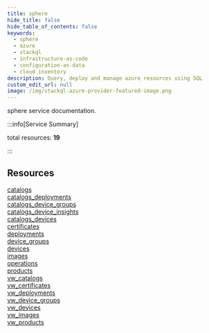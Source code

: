 ```yaml
---
title: sphere
hide_title: false
hide_table_of_contents: false
keywords:
  - sphere
  - azure
  - stackql
  - infrastructure-as-code
  - configuration-as-data
  - cloud inventory
description: Query, deploy and manage azure resources using SQL
custom_edit_url: null
image: /img/stackql-azure-provider-featured-image.png
---
```


sphere service documentation.

:::info[Service Summary]

total resources: __19__  

:::

## Resources
<div class="row">
<div class="providerDocColumn">
<a href="/services/sphere/catalogs/">catalogs</a><br />
<a href="/services/sphere/catalogs_deployments/">catalogs_deployments</a><br />
<a href="/services/sphere/catalogs_device_groups/">catalogs_device_groups</a><br />
<a href="/services/sphere/catalogs_device_insights/">catalogs_device_insights</a><br />
<a href="/services/sphere/catalogs_devices/">catalogs_devices</a><br />
<a href="/services/sphere/certificates/">certificates</a><br />
<a href="/services/sphere/deployments/">deployments</a><br />
<a href="/services/sphere/device_groups/">device_groups</a><br />
<a href="/services/sphere/devices/">devices</a><br />
<a href="/services/sphere/images/">images</a>
</div>
<div class="providerDocColumn">
<a href="/services/sphere/operations/">operations</a><br />
<a href="/services/sphere/products/">products</a><br />
<a href="/services/sphere/vw_catalogs/">vw_catalogs</a><br />
<a href="/services/sphere/vw_certificates/">vw_certificates</a><br />
<a href="/services/sphere/vw_deployments/">vw_deployments</a><br />
<a href="/services/sphere/vw_device_groups/">vw_device_groups</a><br />
<a href="/services/sphere/vw_devices/">vw_devices</a><br />
<a href="/services/sphere/vw_images/">vw_images</a><br />
<a href="/services/sphere/vw_products/">vw_products</a>
</div>
</div>